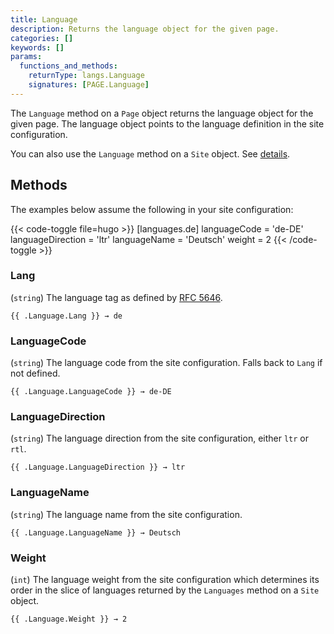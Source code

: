 ```yaml
---
title: Language
description: Returns the language object for the given page.
categories: []
keywords: []
params:
  functions_and_methods:
    returnType: langs.Language
    signatures: [PAGE.Language]
---
```


The `Language` method on a `Page` object returns the language object for the given page. The language object points to the language definition in the site configuration.

You can also use the `Language` method on a `Site` object. See&nbsp;[details][].

## Methods

The examples below assume the following in your site configuration:

{{< code-toggle file=hugo >}}
[languages.de]
languageCode = 'de-DE'
languageDirection = 'ltr'
languageName = 'Deutsch'
weight = 2
{{< /code-toggle >}}

### Lang

(`string`) The language tag as defined by [RFC 5646][].

```go-html-template
{{ .Language.Lang }} → de
```

### LanguageCode

(`string`) The language code from the site configuration. Falls back to `Lang` if not defined.

```go-html-template
{{ .Language.LanguageCode }} → de-DE
```

### LanguageDirection

(`string`) The language direction from the site configuration, either `ltr` or `rtl`.

```go-html-template
{{ .Language.LanguageDirection }} → ltr
```

### LanguageName

(`string`) The language name from the site configuration.

```go-html-template
{{ .Language.LanguageName }} → Deutsch
```

### Weight

(`int`) The language weight from the site configuration which determines its order in the slice of languages returned by the `Languages` method on a `Site` object.

```go-html-template
{{ .Language.Weight }} → 2
```

[details]: /docs/reference/methods/site/language/
[RFC 5646]: https://datatracker.ietf.org/doc/html/rfc5646
